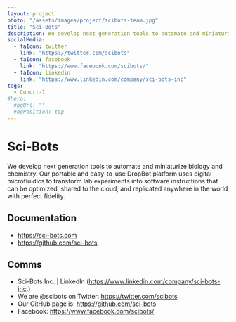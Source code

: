 ```yaml
---
layout: project
photo: "/assets/images/project/scibots-team.jpg"
title: "Sci-Bots"
description: We develop next generation tools to automate and miniaturize biology and chemistry. Our portable and easy-to-use DropBot platform uses digital microfluidics to transform lab experiments into software instructions that can be optimized, shared to the cloud, and replicated anywhere in the world with perfect fidelity.
socialMedia:
  - faIcon: twitter
    link: "https://twitter.com/scibots"
  - faIcon: facebook
    link: "https://www.facebook.com/scibots/"
  - faIcon: linkedin
    link: "https://www.linkedin.com/company/sci-bots-inc"   
tags:
  - Cohort-1
#hero:
  #bgUrl: ""
  #bgPosition: top
---
```


# Sci-Bots

We develop next generation tools to automate and miniaturize biology and chemistry. Our portable and easy-to-use DropBot platform uses digital microfluidics to transform lab experiments into software instructions that can be optimized, shared to the cloud, and replicated anywhere in the world with perfect fidelity.

## Documentation

- https://sci-bots.com
- https://github.com/sci-bots

## Comms

- Sci-Bots Inc. | LinkedIn (https://www.linkedin.com/company/sci-bots-inc.)
- We are @scibots on Twitter: https://twitter.com/scibots
- Our GitHub page is: https://github.com/sci-bots
- Facebook: https://www.facebook.com/scibots/
